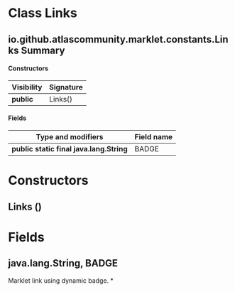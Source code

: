 Class Links
===========
io.github.atlascommunity.marklet.constants.Links
Summary
-------
#### Constructors
| Visibility | Signature |
| ---------- | --------- |
| **public** | Links()   |
#### Fields
| Type and modifiers                       | Field name |
| ---------------------------------------- | ---------- |
| **public static final java.lang.String** | BADGE      |

Constructors
============
Links ()
--------


Fields
======
java.lang.String, BADGE
-----------------------
Marklet link using dynamic badge. *


